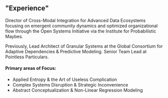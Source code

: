 ## "Experience"

Director of Cross-Modal Integration for Advanced Data Ecosystems focusing on emergent community dynamics and optimized organizational flow through the Open Systems Initiative via the Institute for Probabilistic Maybes. 

Previously, 
Lead Architect of Granular Systems at the Global Consortium for Adaptive Dependencies & Predictive Modeling. 
Senior Team Lead at Pointless Particulars. 

#### **Primary areas of Focus:**

*   Applied Entropy & the Art of Useless Complication
*   Complex Systems Disruption & Strategic Inconvenience
*   Abstract Conceptualization & Non-Linear Regression Modeling